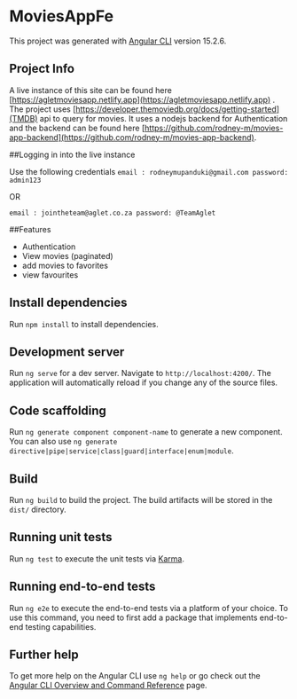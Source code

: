 # MoviesAppFe

This project was generated with [Angular CLI](https://github.com/angular/angular-cli) version 15.2.6.

## Project Info

A live instance of this site can be found here [https://agletmoviesapp.netlify.app](https://agletmoviesapp.netlify.app) .
The project uses [https://developer.themoviedb.org/docs/getting-started](TMDB) api to query for movies. It uses a nodejs backend for Authentication and the backend can be found here [https://github.com/rodney-m/movies-app-backend](https://github.com/rodney-m/movies-app-backend).

##Logging in into the live instance 

Use the following credentials
`
  email : rodneymupanduki@gmail.com
  password: admin123
`

OR 

`
  email : jointheteam@aglet.co.za
  password: @TeamAglet
`

##Features

- Authentication
- View movies (paginated)
- add movies to favorites
- view favourites

## Install dependencies

Run `npm install` to install dependencies.

## Development server

Run `ng serve` for a dev server. Navigate to `http://localhost:4200/`. The application will automatically reload if you change any of the source files.

## Code scaffolding

Run `ng generate component component-name` to generate a new component. You can also use `ng generate directive|pipe|service|class|guard|interface|enum|module`.

## Build

Run `ng build` to build the project. The build artifacts will be stored in the `dist/` directory.

## Running unit tests

Run `ng test` to execute the unit tests via [Karma](https://karma-runner.github.io).

## Running end-to-end tests

Run `ng e2e` to execute the end-to-end tests via a platform of your choice. To use this command, you need to first add a package that implements end-to-end testing capabilities.

## Further help

To get more help on the Angular CLI use `ng help` or go check out the [Angular CLI Overview and Command Reference](https://angular.io/cli) page.
